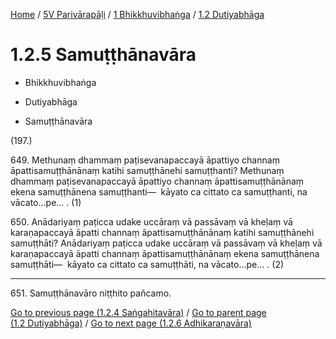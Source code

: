 
[Home](/) / [5V Parivārapāḷi](../...md) / [1 Bhikkhuvibhaṅga](...md) / [1.2 Dutiyabhāga](../5V/1/1.2.md)

# 1.2.5 Samuṭṭhānavāra

* Bhikkhuvibhaṅga

* Dutiyabhāga

* Samuṭṭhānavāra

(197.)

649\. Methunaṃ dhammaṃ paṭisevanapaccayā āpattiyo channaṃ āpattisamuṭṭhānānaṃ katihi samuṭṭhānehi samuṭṭhanti? Methunaṃ dhammaṃ paṭisevanapaccayā āpattiyo channaṃ āpattisamuṭṭhānānaṃ ekena samuṭṭhānena samuṭṭhanti—  kāyato ca cittato ca samuṭṭhanti, na vācato…pe… . (1)

650\. Anādariyaṃ paṭicca udake uccāraṃ vā passāvaṃ vā kheḷaṃ vā karaṇapaccayā āpatti channaṃ āpattisamuṭṭhānānaṃ katihi samuṭṭhānehi samuṭṭhāti? Anādariyaṃ paṭicca udake uccāraṃ vā passāvaṃ vā kheḷaṃ vā karaṇapaccayā āpatti channaṃ āpattisamuṭṭhānānaṃ ekena samuṭṭhānena samuṭṭhāti—  kāyato ca cittato ca samuṭṭhāti, na vācato…pe… . (2)

---

651\. Samuṭṭhānavāro niṭṭhito pañcamo.



[Go to previous page (1.2.4 Saṅgahitavāra)](1.2.4.md) / [Go to parent page (1.2 Dutiyabhāga)](../5V/1/1.2.md) / [Go to next page (1.2.6 Adhikaraṇavāra)](1.2.6.md)


